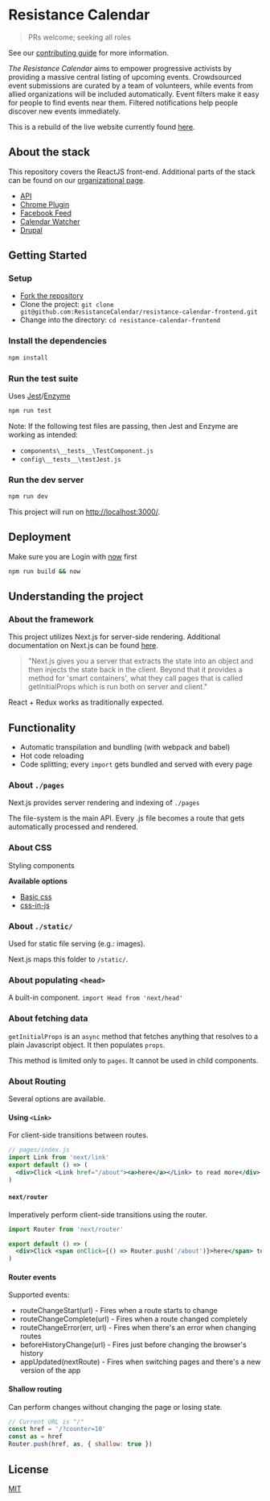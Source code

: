 # Resistance Calendar

> PRs welcome; seeking all roles

See our [contributing guide](CONTRIBUTING.md) for more information.

*The Resistance Calendar* aims to empower progressive activists by providing a massive central listing of upcoming events. Crowdsourced event submissions are curated by a team of volunteers, while events from allied organizations will be included automatically. Event filters make it easy for people to find events near them. Filtered notifications help people discover new events immediately. 

This is a rebuild of the live website currently found [here](https://www.resistancecalendar.org/).

## About the stack

This repository covers the ReactJS front-end.  Additional parts of the stack can be found on our [organizational page](https://github.com/ResistanceCalendar).

- [API](https://github.com/ResistanceCalendar/resistance-calendar-api)
- [Chrome Plugin](https://github.com/ResistanceCalendar/resistance-calendar-chrome-ext)
- [Facebook Feed](https://github.com/ResistanceCalendar/FacebookFeed)
- [Calendar Watcher](https://github.com/ResistanceCalendar/resistance-cal-watcher)
- [Drupal](https://github.com/ResistanceCalendar/resistance-drupal)

## Getting Started

### Setup

- [Fork the repository](https://help.github.com/articles/fork-a-repo/)
- Clone the project: `git clone git@github.com:ResistanceCalendar/resistance-calendar-frontend.git`
- Change into the directory: `cd resistance-calendar-frontend`

### Install the dependencies

```sh
npm install
```

### Run the test suite

Uses [Jest](https://facebook.github.io/jest/)/[Enzyme](http://airbnb.io/enzyme/)

```sh
npm run test
```

Note: If the following test files are passing, then Jest and Enzyme are working as intended:

- `components\__tests__\TestComponent.js`
- `config\__tests__\testJest.js`

### Run the dev server

```sh
npm run dev
```

This project will run on [http://localhost:3000/](http://localhost:3000/).

## Deployment
Make sure you are Login with [now](zeit.co/now) first

```sh
npm run build && now
```

## Understanding the project

### About the framework

This project utilizes Next.js for server-side rendering.  Additional documentation on Next.js can be found [here](https://zeit.co/blog/next).

>"Next.js gives you a server that extracts the state into an object and then injects the state back in the client. Beyond that it provides a method for 'smart containers', what they call pages that is called getInitialProps which is run both on server and client."

React + Redux works as traditionally expected.

## Functionality

- Automatic transpilation and bundling (with webpack and babel)
- Hot code reloading
- Code splitting; every `import` gets bundled and served with every page

### About `./pages`

Next.js provides server rendering and indexing of `./pages`

The file-system is the main API. Every .js file becomes a route that gets automatically processed and rendered.

### About CSS

<p>Styling components
  <summary><b>Available options</b></summary>
  <ul>
    <li><a href="https://github.com/zeit/styled-jsx">Basic css</a></li>
    <li><a href="https://github.com/zeit/next.js/tree/master/examples/with-styled-components">css-in-js</a></li>
  </ul>
</p>

### About `./static/`

Used for static file serving (e.g.: images).

Next.js maps this folder to `/static/`.

### About populating `<head>`

A built-in component.  `import Head from 'next/head'`

### About fetching data

`getInitialProps` is an `async` method that fetches anything that resolves to a plain Javascript object.  It then populates `props`.

This method is limited only to `pages`.  It cannot be used in child components.

### About Routing

Several options are available.

#### Using `<Link>`

For client-side transitions between routes.

```jsx
// pages/index.js
import Link from 'next/link'
export default () => (
  <div>Click <Link href="/about"><a>here</a></Link> to read more</div>
)
```

#### `next/router`

Imperatively perform client-side transitions using the router.

```jsx
import Router from 'next/router'

export default () => (
  <div>Click <span onClick={() => Router.push('/about')}>here</span> to read more</div>
)
```

#### Router events

Supported events:

- routeChangeStart(url) - Fires when a route starts to change
- routeChangeComplete(url) - Fires when a route changed completely
- routeChangeError(err, url) - Fires when there's an error when changing routes
- beforeHistoryChange(url) - Fires just before changing the browser's history
- appUpdated(nextRoute) - Fires when switching pages and there's a new version of the app

#### Shallow routing

Can perform changes without changing the page or losing state.

```jsx
// Current URL is "/"
const href = '/?counter=10'
const as = href
Router.push(href, as, { shallow: true })
```

## License

[MIT](LICENSE)
